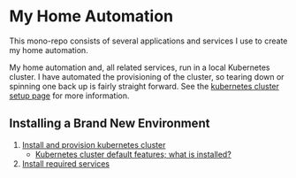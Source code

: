 # My Home Automation

This mono-repo consists of several applications and services I use to create my home automation.

My home automation and, all related services, run in a local Kubernetes cluster. I have automated the provisioning of the cluster, so tearing down or spinning one back up is fairly straight forward. See the [kubernetes cluster setup page](./docs/kubernetes-cluster-setup.md) for more information.

## Installing a Brand New Environment

1. [Install and provision kubernetes cluster](./docs/kubernetes-cluster-setup.md)
   - [Kubernetes cluster default features; what is installed?](./docs/kubernetes-cluster-features.md)
1. [Install required services](./docs/install-required-services.md)
